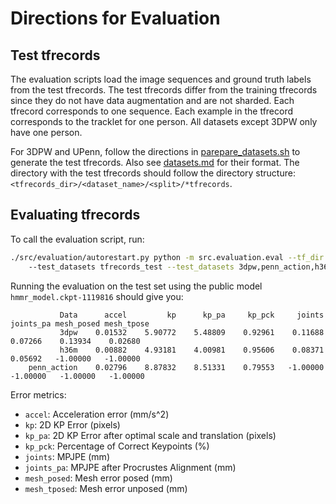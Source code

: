 # Directions for Evaluation

## Test tfrecords

The evaluation scripts load the image sequences and ground truth labels from
the test tfrecords. The test tfrecords differ from the training tfrecords since
they do not have data augmentation and are not sharded. Each tfrecord
corresponds to one sequence. Each example in the tfrecord corresponds to the
tracklet for one person. All datasets except 3DPW only have one person.

For 3DPW and UPenn, follow the directions in [parepare_datasets.sh](prepare_datasets.sh) to
generate the test tfrecords. Also see [datasets.md](/doc/datasets.md) for their format. The directory with the test tfrecords should
follow the directory structure: `<tfrecords_dir>/<dataset_name>/<split>/*tfrecords`.


## Evaluating tfrecords

To call the evaluation script, run:
```bash
./src/evaluation/autorestart.py python -m src.evaluation.eval --tf_dir path_to_tfrecords --split val
    --test_datasets tfrecords_test --test_datasets 3dpw,penn_action,h36m --load_path path_to_model_ckpt
```

Running the evaluation on the test set using the public model `hmmr_model.ckpt-1119816` should give you:

```
           Data      accel         kp      kp_pa     kp_pck     joints  joints_pa mesh_posed mesh_tpose
           3dpw    0.01532    5.90772    5.48809    0.92961    0.11688    0.07266    0.13934    0.02680
           h36m    0.00882    4.93181    4.00981    0.95606    0.08371    0.05692   -1.00000   -1.00000
    penn_action    0.02796    8.87832    8.51331    0.79553   -1.00000   -1.00000   -1.00000   -1.00000
```



Error metrics:
* `accel`: Acceleration error (mm/s^2)
* `kp`: 2D KP Error (pixels)
* `kp_pa`: 2D KP Error after optimal scale and translation (pixels)
* `kp_pck`: Percentage of Correct Keypoints (%)
* `joints`: MPJPE (mm)
* `joints_pa`: MPJPE after Procrustes Alignment (mm)
* `mesh_posed`: Mesh error posed (mm)
* `mesh_tposed`: Mesh error unposed (mm)
